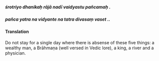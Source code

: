 ##### śrotriyo dhanikaḥ rājā nadī vaidyastu pañcamaḥ .
##### pañca yatra na vidyante na tatra divasaṃ vaset ..

#### Translation

Do not stay for a single day where there is absense of these five things: a wealthy man, a Brāhmaṇa (well versed in Vedic lore), a king, a river and a physician.